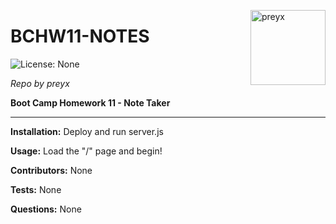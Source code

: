 
<a href="https://github.com/preyx" style="float:right"><img src="https://avatars1.githubusercontent.com/u/425908?v=4" alt="preyx" title="preyx" width="120" height="120"></a>

# BCHW11-NOTES

![License: None](https://img.shields.io/badge/License-None-brightgreen)

_Repo by preyx_

__Boot Camp Homework 11 - Note Taker__

---

__Installation:__
Deploy and run server.js

__Usage:__
Load the "/" page and begin!

__Contributors:__
None

__Tests:__
None

__Questions:__
None
